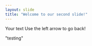 ```yaml
---
layout: slide
title: "Welcome to our second slide!"
---
```

Your text
Use the left arrow to go back!


"testing"

